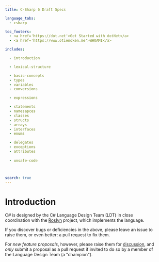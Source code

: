 ```yaml
---
title: C-Sharp 6 Draft Specs

language_tabs:
  - csharp

toc_footers:
  - <a href='https://dot.net'>Get Started with dotNet</a>
  - <a href='https://www.otienoken.me'>WHOAMI</a>

includes: 

  - introduction  

  - lexical-structure  

  - basic-concepts 
  - types 
  - variables 
  - conversions  

  - expressions 

  - statements 
  - namesapces 
  - classes 
  - structs 
  - arrays 
  - interfaces 
  - enums 

  - delegates 
  - exceptions
  - attributes 
  
  - unsafe-code



search: true
---
```


# Introduction

C# is designed by the C# Language Design Team (LDT) in close coordination with the [Roslyn](https://github.com/dotnet/roslyn) project, which implements the language.


If you discover bugs or deficiencies in the above, please leave an issue to raise them, or even better: a pull request to fix them.

For *new feature proposals*, however, please raise them for [discussion](https://github.com/dotnet/csharplang/labels/Discussion), and *only* submit a proposal as a pull request if invited to do so by a member of the Language Design Team (a "champion").


